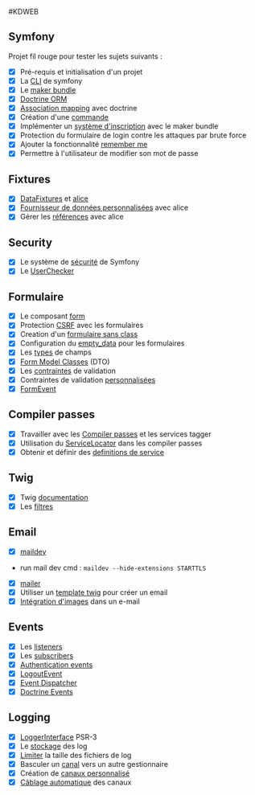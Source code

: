 #KDWEB

## Symfony

Projet fil rouge pour tester les sujets suivants :

- [x] Pré-requis et initialisation d'un projet
- [x] La [CLI](https://symfony.com/download) de symfony
- [x] Le [maker bundle](https://symfony.com/doc/current/bundles/SymfonyMakerBundle/index.html)
- [x] [Doctrine ORM](https://symfony.com/doc/current/doctrine.html)
- [x] [Association mapping](https://www.doctrine-project.org/projects/doctrine-orm/en/2.8/reference/association-mapping.html) avec doctrine
- [x] Création d'une [commande](https://symfony.com/doc/current/console.html)
- [x] Implémenter un [système d'inscription](https://symfony.com/doc/current/doctrine/registration_form.html) avec le maker bundle
- [x] Protection du formulaire de login contre les attaques par brute force
- [x] Ajouter la fonctionnalité [remember me](https://symfony.com/doc/current/security/remember_me.html)
- [x] Permettre à l'utilisateur de modifier son mot de passe

## Fixtures

- [x] [DataFixtures](https://symfony.com/doc/current/bundles/DoctrineFixturesBundle/index.html) et [alice](https://github.com/nelmio/alice)
- [x] [Fournisseur de données personnalisées](https://drib.tech/programming/symfony-4-alice-3-tutorial) avec alice
- [x] Gérer les [références](https://github.com/nelmio/alice/blob/master/doc/relations-handling.md) avec alice

## Security

- [x] Le système de [sécurité](https://symfony.com/doc/current/security.html) de Symfony
- [x] Le [UserChecker](https://symfony.com/doc/current/security/user_checkers.html)

## Formulaire

- [x] Le composant [form](https://symfony.com/doc/current/forms.html)
- [x] Protection [CSRF](https://symfony.com/doc/current/security/csrf.html) avec les formulaires
- [x] Creation d'un [formulaire sans class](https://symfony.com/doc/current/form/without_class.html)
- [x] Configuration du [empty_data](https://symfony.com/doc/current/form/use_empty_data.html) pour les formulaires
- [x] Les [types](https://symfony.com/doc/current/reference/forms/types.html) de champs
- [x] [Form Model Classes](https://symfonycasts.com/screencast/symfony-forms/form-dto) (DTO)
- [x] Les [contraintes](https://symfony.com/doc/current/reference/constraints.html) de validation
- [x] Contraintes de validation [personnalisées](https://symfony.com/doc/current/validation/custom_constraint.html)
- [x] [FormEvent](https://symfony.com/doc/current/form/events.html)

## Compiler passes

- [x] Travailler avec les [Compiler passes](https://symfony.com/doc/current/service_container/compiler_passes.html) et les services tagger
- [x] Utilisation du [ServiceLocator](https://symfony.com/doc/current/service_container/service_subscribers_locators.html#using-service-locators-in-compiler-passes) dans les compiler passes
- [x] Obtenir et définir des [definitions de service](https://symfony.com/doc/current/service_container/definitions.html)

## Twig

- [x] Twig [documentation](https://twig.symfony.com/doc/3.x/)
- [x] Les [filtres](https://twig.symfony.com/doc/3.x/filters/index.html)

## Email

- [x] [maildev](https://www.npmjs.com/package/maildev)
- run mail dev cmd : ```maildev --hide-extensions STARTTLS```
- [x] [mailer](https://symfony.com/doc/current/mailer.html)
- [x] Utiliser un [template twig](https://symfony.com/doc/current/mailer.html#html-content) pour créer un email
- [x] [Intégration d'images](https://symfony.com/doc/current/mailer.html#mailer-twig-embedding-images) dans un e-mail

## Events

- [x] Les [listeners](https://symfony.com/doc/current/event_dispatcher.html#creating-an-event-listener)
- [x] Les [subscribers](https://symfony.com/doc/current/event_dispatcher.html#creating-an-event-subscriber)
- [x] [Authentication events](https://symfony.com/doc/current/components/security/authentication.html#authentication-events)
- [x] [LogoutEvent](https://symfony.com/blog/new-in-symfony-5-1-simpler-logout-customization)
- [x] [Event Dispatcher](https://symfony.com/doc/current/components/event_dispatcher.html)
- [x] [Doctrine Events](https://symfony.com/doc/current/doctrine/events.html)

## Logging

- [x] [LoggerInterface](https://www.php-fig.org/psr/psr-3/) PSR-3
- [x] Le [stockage](https://symfony.com/doc/current/logging.html#where-logs-are-stored) des log
- [x] [Limiter](https://symfony.com/doc/current/logging.html#how-to-rotate-your-log-files) la taille des fichiers de log
- [x] Basculer un [canal](https://symfony.com/doc/current/logging/channels_handlers.html#switching-a-channel-to-a-different-handler) vers un autre gestionnaire
- [x] Création de [canaux personnalisé](https://symfony.com/doc/current/logging/channels_handlers.html#configure-additional-channels-without-tagged-services)
- [x] [Câblage automatique](https://symfony.com/doc/current/logging/channels_handlers.html#how-to-autowire-logger-channels) des canaux